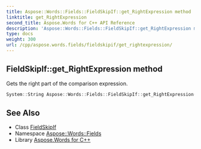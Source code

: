 ```yaml
---
title: Aspose::Words::Fields::FieldSkipIf::get_RightExpression method
linktitle: get_RightExpression
second_title: Aspose.Words for C++ API Reference
description: 'Aspose::Words::Fields::FieldSkipIf::get_RightExpression method. Gets the right part of the comparison expression in C++.'
type: docs
weight: 300
url: /cpp/aspose.words.fields/fieldskipif/get_rightexpression/
---
```

## FieldSkipIf::get_RightExpression method


Gets the right part of the comparison expression.

```cpp
System::String Aspose::Words::Fields::FieldSkipIf::get_RightExpression()
```

## See Also

* Class [FieldSkipIf](../)
* Namespace [Aspose::Words::Fields](../../)
* Library [Aspose.Words for C++](../../../)
